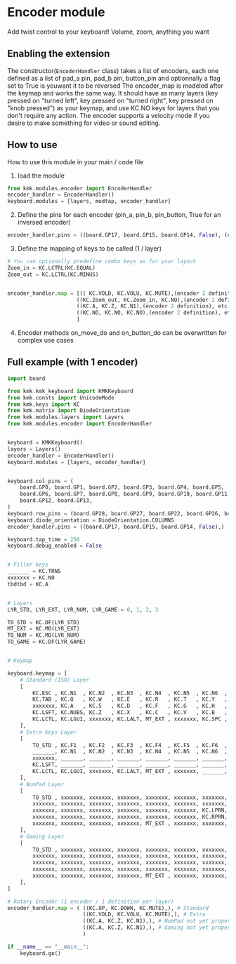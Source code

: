 # Encoder module
Add twist control to your keyboard! Volume, zoom, anything you want

## Enabling the extension
The constructor(`EncoderHandler` class) takes a list of encoders, each one defined as a list of pad_a pin, pad_b pin, button_pin and optionnally a flag set to True is youwant it to be reversed 
The encoder_map is modeled after the keymap and works the
same way. It should have as many layers (key pressed on "turned left", key pressed on "turned right", key pressed on "knob pressed") as your keymap, and use KC.NO keys for layers that you don't require any action.
The encoder supports a velocity mode if you desire to make something for video or sound editing. 



## How to use
How to use this module in your main / code file

1. load the module
```python
from kmk.modules.encoder import EncoderHandler
encoder_handler = EncoderHandler()
keyboard.modules = [layers, modtap, encoder_handler]
```

2. Define the pins for each encoder (pin_a, pin_b, pin_button, True for an inversed encoder)
```python
encoder_handler.pins = ((board.GP17, board.GP15, board.GP14, False), (encoder 2 definition), etc. )
```

3. Define the mapping of keys to be called (1 / layer)
```python
# You can optionally predefine combo keys as for your layout
Zoom_in = KC.LCTRL(KC.EQUAL)
Zoom_out = KC.LCTRL(KC.MINUS)


encoder_handler.map = [(( KC.VOLD, KC.VOLU, KC.MUTE),(encoder 2 definition), etc. ), # Layer 1
                      ((KC.Zoom_out, KC.Zoom_in, KC.NO),(encoder 2 definition), etc. ), # Layer 2
                      ((KC.A, KC.Z, KC.N1),(encoder 2 definition), etc. ), # Layer 3
                      ((KC.NO, KC.NO, KC.NO),(encoder 2 definition), etc. ), # Layer 4
                      ]
```



4. Encoder methods on_move_do and on_button_do can be overwritten for complex use cases

## Full example (with 1 encoder)

```python
import board

from kmk.kmk_keyboard import KMKKeyboard
from kmk.consts import UnicodeMode
from kmk.keys import KC
from kmk.matrix import DiodeOrientation
from kmk.modules.layers import Layers
from kmk.modules.encoder import EncoderHandler


keyboard = KMKKeyboard()
layers = Layers()
encoder_handler = EncoderHandler()
keyboard.modules = [layers, encoder_handler]


keyboard.col_pins = (
    board.GP0, board.GP1, board.GP2, board.GP3, board.GP4, board.GP5,
    board.GP6, board.GP7, board.GP8, board.GP9, board.GP10, board.GP11,
    board.GP12, board.GP13,
)
keyboard.row_pins = (board.GP28, board.GP27, board.GP22, board.GP26, board.GP21)
keyboard.diode_orientation = DiodeOrientation.COLUMNS
encoder_handler.pins = ((board.GP17, board.GP15, board.GP14, False),)

keyboard.tap_time = 250
keyboard.debug_enabled = False


# Filler keys
_______ = KC.TRNS
xxxxxxx = KC.NO
tbdtbd = KC.A


# Layers
LYR_STD, LYR_EXT, LYR_NUM, LYR_GAME = 0, 1, 2, 3

TO_STD = KC.DF(LYR_STD)
MT_EXT = KC.MO(LYR_EXT)
TO_NUM = KC.MO(LYR_NUM)
TO_GAME = KC.DF(LYR_GAME)


# Keymap

keyboard.keymap = [
    # Standard (ISO) Layer
    [
        KC.ESC , KC.N1  , KC.N2  , KC.N3  , KC.N4  , KC.N5  , KC.N6  , KC.N7  , KC.N8  , KC.N9  , KC.N0  , KC.MINS, KC.EQL , KC.BSPC,
        KC.TAB , KC.Q   , KC.W   , KC.E   , KC.R   , KC.T   , KC.Y   , KC.U   , KC.I   , KC.O   , KC.P   , KC.LBRC, KC.RBRC, KC.DEL ,
        xxxxxxx, KC.A   , KC.S   , KC.D   , KC.F   , KC.G   , KC.H   , KC.J   , KC.K   , KC.L   , KC.SCLN, KC.QUOT, KC.NUHS, xxxxxxx,
        KC.LSFT, KC.NUBS, KC.Z   , KC.X   , KC.C   , KC.V   , KC.B   , KC.N   , KC.M   , KC.COMM, KC.DOT , KC.SLSH, KC.UP  , KC.ENT ,
        KC.LCTL, KC.LGUI, xxxxxxx, KC.LALT, MT_EXT , xxxxxxx, KC.SPC , xxxxxxx, KC.RALT, TO_NUM , KC.RSFT, KC.LEFT, KC.DOWN, KC.RGHT,
    ],
    # Extra Keys Layer
    [
        TO_STD , KC.F1  , KC.F2  , KC.F3  , KC.F4  , KC.F5  , KC.F6  , KC.F7  , KC.F8  , KC.F9  , KC.F10 , KC.F11 , KC.F12 , KC.RESET,
        _______, KC.N1  , KC.N2  , KC.N3  , KC.N4  , KC.N5  , KC.N6  , KC.N7  , KC.N8  , KC.N9  , KC.N0  , KC.MINS, KC.EQL , _______,
        xxxxxxx, _______, _______, _______, _______, _______, _______, _______, _______, _______, _______, _______, _______, xxxxxxx,
        KC.LSFT, _______, _______, _______, _______, _______, _______, _______, _______, _______, _______, _______, KC.PGUP, _______,
        KC.LCTL, KC.LGUI, xxxxxxx, KC.LALT, MT_EXT , xxxxxxx, _______, xxxxxxx, _______, TO_NUM , _______, KC.HOME, KC.PGDN, KC.END ,
    ],
    # NumPad Layer
    [
        TO_STD , xxxxxxx, xxxxxxx, xxxxxxx, xxxxxxx, xxxxxxx, xxxxxxx, KC.P7  , KC.P8  , KC.P9  , KC.PSLS, xxxxxxx, xxxxxxx, KC.BSPC,
        xxxxxxx, xxxxxxx, xxxxxxx, xxxxxxx, xxxxxxx, xxxxxxx, xxxxxxx, KC.P4  , KC.P5  , KC.P6  , KC.PAST, xxxxxxx, xxxxxxx, KC.DEL ,
        xxxxxxx, xxxxxxx, xxxxxxx, xxxxxxx, xxxxxxx, xxxxxxx, KC.LPRN, KC.P1  , KC.P2  , KC.P3  , KC.PPLS, xxxxxxx, xxxxxxx, xxxxxxx,
        xxxxxxx, xxxxxxx, xxxxxxx, xxxxxxx, xxxxxxx, xxxxxxx, KC.RPRN, KC.P0  , KC.PDOT, _______, KC.PMNS, xxxxxxx, xxxxxxx, KC.PENT,
        xxxxxxx, xxxxxxx, xxxxxxx, xxxxxxx, MT_EXT , xxxxxxx, xxxxxxx, xxxxxxx, xxxxxxx, TO_NUM , xxxxxxx, xxxxxxx, xxxxxxx, xxxxxxx,
    ],
    # Gaming Layer
    [
        TO_STD , xxxxxxx, xxxxxxx, xxxxxxx, xxxxxxx, xxxxxxx, xxxxxxx, xxxxxxx, xxxxxxx, xxxxxxx, xxxxxxx, xxxxxxx, xxxxxxx, xxxxxxx,
        xxxxxxx, xxxxxxx, xxxxxxx, xxxxxxx, xxxxxxx, xxxxxxx, xxxxxxx, xxxxxxx, xxxxxxx, xxxxxxx, xxxxxxx, xxxxxxx, xxxxxxx, xxxxxxx,
        xxxxxxx, xxxxxxx, xxxxxxx, xxxxxxx, xxxxxxx, xxxxxxx, xxxxxxx, xxxxxxx, xxxxxxx, xxxxxxx, xxxxxxx, xxxxxxx, xxxxxxx, xxxxxxx,
        xxxxxxx, xxxxxxx, xxxxxxx, xxxxxxx, xxxxxxx, xxxxxxx, xxxxxxx, xxxxxxx, xxxxxxx, xxxxxxx, xxxxxxx, xxxxxxx, xxxxxxx, xxxxxxx,
        xxxxxxx, xxxxxxx, xxxxxxx, xxxxxxx, MT_EXT , xxxxxxx, xxxxxxx, xxxxxxx, xxxxxxx, TO_NUM , xxxxxxx, xxxxxxx, xxxxxxx, xxxxxxx,
    ],
]

# Rotary Encoder (1 encoder / 1 definition per layer)
encoder_handler.map = ( ((KC.UP, KC.DOWN, KC.MUTE),), # Standard
                        ((KC.VOLD, KC.VOLU, KC.MUTE),), # Extra
                        ((KC.A, KC.Z, KC.N1),), # NumPad not yet properly configured
                        ((KC.A, KC.Z, KC.N1),), # Gaming not yet properly configured
                        )

if __name__ == "__main__":
    keyboard.go()
